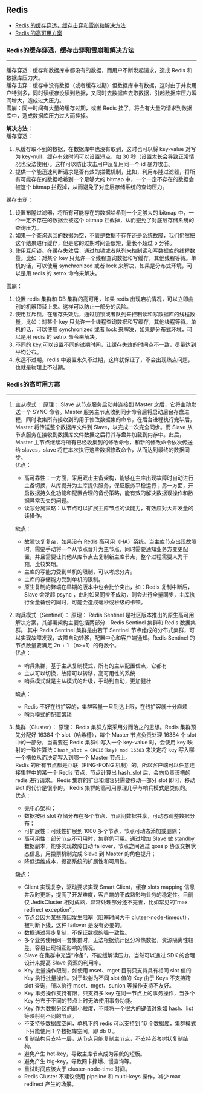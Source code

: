 ## Redis

- [Redis 的缓存穿透，缓存击穿和雪崩和解决方法](#1)
- [Redis 的高可用方案](#2)

<h3 id="1">Redis的缓存穿透，缓存击穿和雪崩和解决方法</h3>

---

缓存穿透：缓存和数据库中都没有的数据，而用户不断发起请求，造成 Redis 和数据库压力大。  
缓存击穿：缓存中没有数据（或者缓存过期）但数据库中有数据，这时由于并发用户特别多，同时读缓存没读到数据，又同时去数据库去取数据，引起数据库压力瞬间增大，造成过大压力。  
雪崩：同一时间有大量的缓存过期，或者 Redis 挂了，将会有大量的请求到数据库中，造成数据库压力过大而挂掉。

**解决方法：**  
缓存穿透：

1. 从缓存取不到的数据，在数据库中也没有取到，这时也可以将 key-value 对写为 key-null，缓存有效时间可以设置短点，如 30 秒（设置太长会导致正常情况也没法使用）。这样可以防止攻击用户反复用同一个 id 暴力攻击。
2. 提供一个能迅速判断请求是否有效的拦截机制，比如，利用布隆过滤器，将所有可能存在的数据哈希到一个足够大的 bitmap 中，一个一定不存在的数据会被这个 bitmap 拦截掉，从而避免了对底层存储系统的查询压力。

缓存击穿：

1. 设置布隆过滤器，将所有可能存在的数据哈希到一个足够大的 bitmap 中，一个一定不存在的数据会被这个 bitmap 拦截掉，从而避免了对底层存储系统的查询压力。
2. 如果一个查询返回的数据为空，不管是数据不存在还是系统故障，我们仍然把这个结果进行缓存，但是它的过期时间会很短，最长不超过 5 分钟。
3. 使用互斥锁。在缓存失效后，通过加锁或者队列来控制读和写数据库的线程数量。比如：对某个 key 只允许一个线程查询数据和写缓存，其他线程等待。单机的话，可以使用 synchronized 或者 lock 来解决，如果是分布式环境，可以是用 redis 的 setnx 命令来解决。

雪崩：

1. 设置 redis 集群和 DB 集群的高可用，如果 redis 出现宕机情况，可以立即由别的机器顶替上来。这样可以防止一部分的风险。
2. 使用互斥锁。在缓存失效后，通过加锁或者队列来控制读和写数据库的线程数量。比如：对某个 key 只允许一个线程查询数据和写缓存，其他线程等待。单机的话，可以使用 synchronized 或者 lock 来解决，如果是分布式环境，可以是用 redis 的 setnx 命令来解决。
3. 不同的 key,可以设置不同的过期时间，让缓存失效的时间点不一致，尽量达到平均分布。
4. 永远不过期。redis 中设置永久不过期，这样就保证了，不会出现热点问题，也就是物理上不过期。

<h3 id="2">Redis的高可用方案</h3>

---

1. 主从模式：
   原理：
   Slave 从节点服务启动并连接到 Master 之后，它将主动发送一个 SYNC 命令。Master 服务主节点收到同步命令后将启动后台存盘进程，同时收集所有接收到的用于修改数据集的命令，在后台进程执行完毕后，Master 将传送整个数据库文件到 Slave，以完成一次完全同步。而 Slave 从节点服务在接收到数据库文件数据之后将其存盘并加载到内存中。此后，Master 主节点继续将所有已经收集到的修改命令，和新的修改命令依次传送给 slaves，slave 将在本次执行这些数据修改命令，从而达到最终的数据同步。  
   优点：

   - 高可靠性：一方面，采用双击主备架构，能够在主库出现故障时自动进行主备切换，从库提升为主库提供服务，保证服务平稳运行；另一方面，开启数据持久化功能和配置合理的备份策略，能有效的解决数据误操作和数据异常丢失的问题。
   - 读写分离策略：从节点可以扩展主库节点的读能力，有效应对大并发量的读操作。

   缺点：

   - 故障恢复复杂，如果没有 Redis 高可用（HA）系统，当主库节点出现故障时，需要手动将一个从节点晋升为主节点，同时需要通知业务方变更配置，并且需要让其他从库节点去复制新主库节点，整个过程需要人为干预，比较繁琐。
   - 主库的写能力受到单机的限制，可以考虑分片。
   - 主库的存储能力受到单机的限制。
   - 原生复制的弊端在早期的版本中也会比价突出，如：Redis 复制中断后，Slave 会发起 psync ，此时如果同步不成功，则会进行全量同步，主库执行全量备份的同时，可能会造成毫秒或秒级的卡顿。

2. 哨兵模式（Sentinel）：
   原理：
   Redis Sentinel 是社区版本推出的原生高可用解决方案，其部署架构主要包括两部分：Redis Sentinel 集群和 Redis 数据集群。
   其中 Redis Sentinel 集群是由若干 Sentinel 节点组成的分布式集群，可以实现故障发现，故障自动转移，配置中心和客户端通知。Redis Sentinel 的节点数量要满足 2n + 1 （n>=1）的奇数个。  
   优点：

   - 哨兵集群，基于主从复制模式，所有的主从配置优点，它都有
   - 主从可以切换，故障可以转移，高可用性的系统
   - 哨兵模式就是主从模式的升级，手动到自动，更加健壮

   缺点：

   - Redis 不好在线扩容的，集群容量一旦到达上限，在线扩容就十分麻烦
   - 哨兵模式的配置繁琐

3. 集群（Cluster）：
   原理：
   Redis 集群方案采用分而治之的思想。Redis 集群预先分配好 16384 个 slot（哈希槽），每个 Master 节点负责处理 16384 个 slot 中的一部分，当需要在 Redis 集群中写入一个 key-value 时，会使用 key 映射的一致性算法：`hash_slot = CRC16(key) mod 16383` 来决定将 key 写入哪一个槽位从而决定写入到哪一个 Master 节点上。  
   Redis 的所有节点都是互联（PING-PONG 机制）的，所以客户端可以任意连接集群中的某一个 Redis 节点，节点计算出 hash_slot 后，会向负责该槽的 redis 进行请求。
   Redis 集群的扩容和缩容只需要移动一部分 slot 即可，移动 slot 的代价是很小的。
   Redis 集群的高可用原理几乎与哨兵模式是类似的。
   优点：

   - 无中心架构；
   - 数据按照 slot 存储分布在多个节点，节点间数据共享，可动态调整数据分布；
   - 可扩展性：可线性扩展到 1000 多个节点，节点可动态添加或删除；
   - 高可用性：部分节点不可用时，集群仍可用。通过增加 Slave 做 standby 数据副本，能够实现故障自动 failover，节点之间通过 gossip 协议交换状态信息，用投票机制完成 Slave 到 Master 的角色提升；
   - 降低运维成本，提高系统的扩展性和可用性。

   缺点：

   - Client 实现复杂，驱动要求实现 Smart Client，缓存 slots mapping 信息并及时更新，提高了开发难度，客户端的不成熟影响业务的稳定性。目前仅 JedisCluster 相对成熟，异常处理部分还不完善，比如常见的“max redirect exception”。
   - 节点会因为某些原因发生阻塞（阻塞时间大于 clutser-node-timeout），被判断下线，这种 failover 是没有必要的。
   - 数据通过异步复制，不保证数据的强一致性。
   - 多个业务使用同一套集群时，无法根据统计区分冷热数据，资源隔离性较差，容易出现相互影响的情况。
   - Slave 在集群中充当“冷备”，不能缓解读压力，当然可以通过 SDK 的合理设计来提高 Slave 资源的利用率。
   - Key 批量操作限制，如使用 mset、mget 目前只支持具有相同 slot 值的 Key 执行批量操作。对于映射为不同 slot 值的 Key 由于 Keys 不支持跨 slot 查询，所以执行 mset、mget、sunion 等操作支持不友好。
   - Key 事务操作支持有限，只支持多 key 在同一节点上的事务操作，当多个 Key 分布于不同的节点上时无法使用事务功能。
   - Key 作为数据分区的最小粒度，不能将一个很大的键值对象如 hash、list 等映射到不同的节点。
   - 不支持多数据库空间，单机下的 redis 可以支持到 16 个数据库，集群模式下只能使用 1 个数据库空间，即 db 0 。
   - 复制结构只支持一层，从节点只能复制主节点，不支持嵌套树状复制结构。
   - 避免产生 hot-key，导致主库节点成为系统的短板。
   - 避免产生 big-key，导致网卡撑爆、慢查询等。
   - 重试时间应该大于 cluster-node-time 时间。
   - Redis Cluster 不建议使用 pipeline 和 multi-keys 操作，减少 max redirect 产生的场景。
